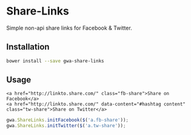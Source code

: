 # Share-Links

Simple non-api share links for Facebook &amp; Twitter.

## Installation

```bash
bower install --save gwa-share-links
```

## Usage

```markup
<a href="http://linkto.share.com/" class="fb-share">Share on Facebook</a>
<a href="http://linkto.share.com/" data-content="#hashtag content" class="tw-share">Share on Twitter</a>
```

```js
gwa.ShareLinks.initFacebook($('a.fb-share'));
gwa.ShareLinks.initTwitter($('a.tw-share'));
```
